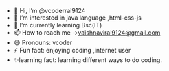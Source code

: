 - 👋 Hi, I’m @vcoderrai9124
- 👀 I’m interested in java language ,html-css-js
- 🌱 I’m currently learning Bsc(IT)
- 📫 How to reach me ->vaishnavirai9124@gmail.com
- 😄 Pronouns: vcoder
- ⚡ Fun fact: enjoying coding ,internet user
- ✨learning fact: learning different ways to do coding.

<!---
vcoderrai9124/vcoderrai9124 is a ✨ special ✨ repository because its `README.md` (this file) appears on your GitHub profile.
You can click the Preview link to take a look at your changes.
--->
